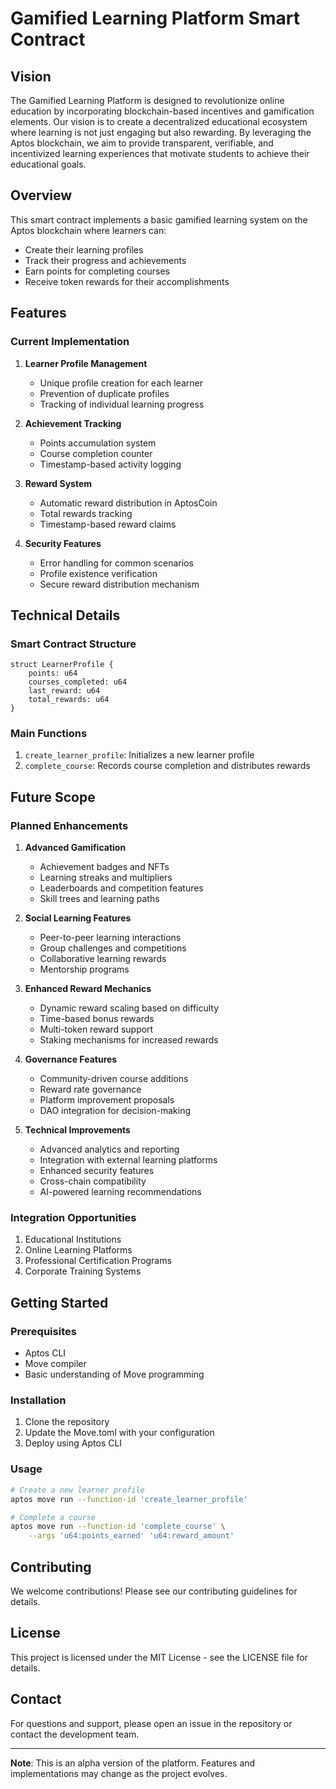 # Gamified Learning Platform Smart Contract

## Vision
The Gamified Learning Platform is designed to revolutionize online education by incorporating blockchain-based incentives and gamification elements. Our vision is to create a decentralized educational ecosystem where learning is not just engaging but also rewarding. By leveraging the Aptos blockchain, we aim to provide transparent, verifiable, and incentivized learning experiences that motivate students to achieve their educational goals.

## Overview
This smart contract implements a basic gamified learning system on the Aptos blockchain where learners can:
- Create their learning profiles
- Track their progress and achievements
- Earn points for completing courses
- Receive token rewards for their accomplishments

## Features

### Current Implementation
1. **Learner Profile Management**
   - Unique profile creation for each learner
   - Prevention of duplicate profiles
   - Tracking of individual learning progress

2. **Achievement Tracking**
   - Points accumulation system
   - Course completion counter
   - Timestamp-based activity logging

3. **Reward System**
   - Automatic reward distribution in AptosCoin
   - Total rewards tracking
   - Timestamp-based reward claims

4. **Security Features**
   - Error handling for common scenarios
   - Profile existence verification
   - Secure reward distribution mechanism

## Technical Details

### Smart Contract Structure
```move
struct LearnerProfile {
    points: u64
    courses_completed: u64
    last_reward: u64
    total_rewards: u64
}
```

### Main Functions
1. `create_learner_profile`: Initializes a new learner profile
2. `complete_course`: Records course completion and distributes rewards

## Future Scope

### Planned Enhancements
1. **Advanced Gamification**
   - Achievement badges and NFTs
   - Learning streaks and multipliers
   - Leaderboards and competition features
   - Skill trees and learning paths

2. **Social Learning Features**
   - Peer-to-peer learning interactions
   - Group challenges and competitions
   - Collaborative learning rewards
   - Mentorship programs

3. **Enhanced Reward Mechanics**
   - Dynamic reward scaling based on difficulty
   - Time-based bonus rewards
   - Multi-token reward support
   - Staking mechanisms for increased rewards

4. **Governance Features**
   - Community-driven course additions
   - Reward rate governance
   - Platform improvement proposals
   - DAO integration for decision-making

5. **Technical Improvements**
   - Advanced analytics and reporting
   - Integration with external learning platforms
   - Enhanced security features
   - Cross-chain compatibility
   - AI-powered learning recommendations

### Integration Opportunities
1. Educational Institutions
2. Online Learning Platforms
3. Professional Certification Programs
4. Corporate Training Systems

## Getting Started

### Prerequisites
- Aptos CLI
- Move compiler
- Basic understanding of Move programming

### Installation
1. Clone the repository
2. Update the Move.toml with your configuration
3. Deploy using Aptos CLI

### Usage
```bash
# Create a new learner profile
aptos move run --function-id 'create_learner_profile'

# Complete a course
aptos move run --function-id 'complete_course' \
    --args 'u64:points_earned' 'u64:reward_amount'
```

## Contributing
We welcome contributions! Please see our contributing guidelines for details.

## License
This project is licensed under the MIT License - see the LICENSE file for details.

## Contact
For questions and support, please open an issue in the repository or contact the development team.

---
**Note**: This is an alpha version of the platform. Features and implementations may change as the project evolves.